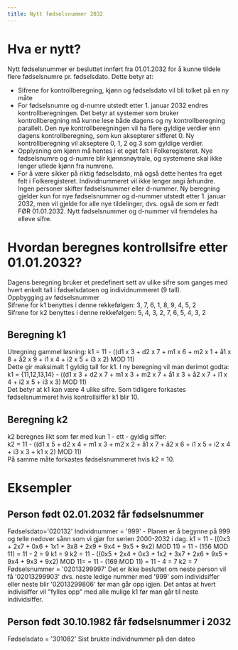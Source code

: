 ```yaml
---
title: Nytt fødselsnummer 2032
---
```


# Hva er nytt? 
Nytt fødselsnummer er besluttet innført fra 01.01.2032 for å kunne tildele flere fødselsnumre pr. fødselsdato. Dette betyr at:
- Sifrene for kontrollberegning, kjønn og fødselsdato vil bli tolket på en ny måte
- For fødselsnumre og d-numre utstedt etter 1. januar 2032 endres kontrollberegningen. Det betyr at systemer som bruker kontrollberegning må kunne lese både dagens og ny kontrollberegning parallelt. Den nye kontrollberegningen vil ha flere gyldige verdier enn dagens kontrollberegning, som kun aksepterer sifferet 0. Ny kontrollberegning vil akseptere 0, 1, 2 og 3 som gyldige verdier.
- Opplysning om kjønn må hentes i et eget felt i Folkeregisteret. Nye fødselsnumre og d-numre blir kjønnsnøytrale, og systemene skal ikke lenger utlede kjønn fra numrene.
- For å være sikker på riktig fødselsdato, må også dette hentes fra eget felt i Folkeregisteret. Individnummeret vil ikke lenger angi århundre.
Ingen personer skifter fødselsnummer eller d-nummer. Ny beregning gjelder kun for nye fødselsnummer og d-nummer utstedt etter 1. januar 2032, men vil gjelde for alle nye tildelinger, dvs. også de som er født FØR 01.01.2032. Nytt fødselsnummer og d-nummer vil fremdeles ha elleve sifre. 
# Hvordan beregnes kontrollsifre etter 01.01.2032?
Dagens beregning bruker et predefinert sett av ulike sifre som ganges med hvert enkelt tall i fødselsdatoen og individnummeret (9 tall).<br />
Oppbygging av fødselsnummer<br />
Sifrene for k1 benyttes i denne rekkefølgen: 3, 7, 6, 1, 8, 9, 4, 5, 2<br />
Sifrene for k2 benyttes i denne rekkefølgen: 5, 4, 3, 2, 7, 6, 5, 4, 3, 2<br />
## Beregning k1
Utregning gammel løsning: k1 = 11 - ((d1 x 3 + d2 x 7 +  m1 x 6 + m2 x 1 + å1 x 8 + å2 x 9 + i1 x 4 + i2 x 5 +  i3 x 2) MOD 11)\
Dette gir maksimalt 1 gyldig tall for k1. I ny beregning vil man derimot godta:\
k1 = {11,12,13,14} - ((d1 x 3 + d2 x 7 +  m1 x 3 + m2 x 7 + å1 x 3 + å2 x 7 + i1 x 4 + i2 x 5 +  i3 x 3) MOD 11)\
Det betyr at k1 kan være 4 ulike sifre. Som tidligere forkastes fødselsnummeret hvis kontrollsiffer  k1 blir 10.
## Beregning k2
k2 beregnes likt som før med kun 1 - ett - gyldig siffer:\
k2 = 11 - ((d1 x 5 + d2 x 4 +  m1 x 3 + m2 x 2 + å1 x 7 + å2 x 6 + i1 x 5 + i2 x 4 +  i3 x 3 + k1 x 2) MOD 11)\
På samme måte forkastes fødselsnummeret hvis k2 = 10.
# Eksempler
## Person født 02.01.2032 får fødselsnummer
Fødselsdato='020132'
Individnummer = '999'  - Planen er å begynne på 999 og telle nedover sånn som vi gjør for serien 2000-2032 i dag.
k1 = 11 - ((0x3 + 2x7 + 0x6 + 1x1 + 3x8 + 2x9 + 9x4 + 9x5 + 9x2) MOD 11) = 11 - (156 MOD 11) = 11 - 2 = 9
k1 = 9
k2 = 11 - ((0x5 + 2x4 + 0x3 + 1x2 + 3x7 + 2x6 + 9x5 + 9x4 + 9x3 + 9x2) MOD 11= = 11 - (169 MOD 11) = 11 - 4 = 7
k2 = 7
Fødselsnummer = '02013299997'
Det er ikke besluttet om neste person vil få '02013299903' dvs. neste ledige nummer med '999' som individsiffer eller neste blir '02013299806' før man går opp igjen. Det antas at hvert indivisiffer vil "fylles opp" med alle mulige k1 før man går til neste individsiffer.
## Person født 30.10.1982 får fødselsnummer i 2032
Fødselsdato = '301082'
Sist brukte individnummer på den dateo

